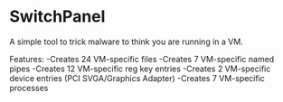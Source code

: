 # SwitchPanel
A simple tool to trick malware to think you are running in a VM.

Features:
-Creates 24 VM-specific files
-Creates 7 VM-specific named pipes
-Creates 12 VM-specific reg key entries
-Creates 2 VM-specific device entries (PCI SVGA/Graphics Adapter)
-Creates 7 VM-specific processes
